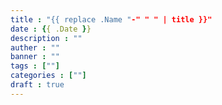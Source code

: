```yaml
---
title : "{{ replace .Name "-" " " | title }}"
date : {{ .Date }}
description : ""
auther : ""
banner : ""
tags : [""]
categories : [""]
draft : true
---
```

